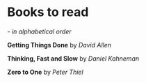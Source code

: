 # Books to read 

*- in alphabetical order*



**Getting Things Done** by *David Allen*

**Thinking, Fast and Slow** by *Daniel Kahneman*

**Zero to One** by *Peter Thiel* 

